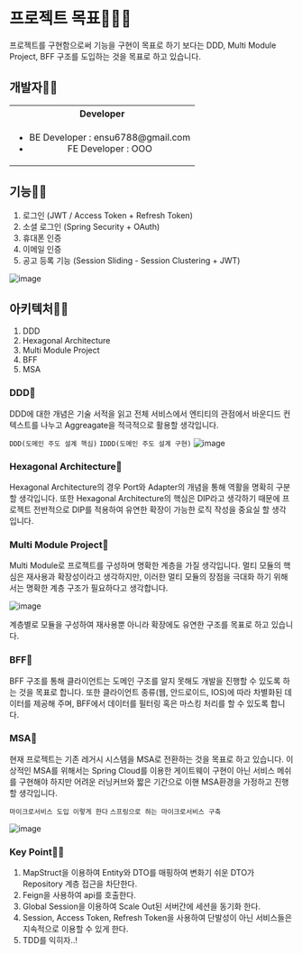 # 프로젝트 목표🚀🚀🚀
프로젝트를 구현함으로써 기능을 구현이 목표로 하기 보다는 DDD, Multi Module Project, BFF 구조를 
도입하는 것을 목표로 하고 있습니다.


## 개발자🚀🚀
<table>
  <tr>
        <th colspan="4" align="center"> Developer </th>
    </tr>
    <tr>
        <td colspan="4" align="center">
        	<ul>
        		<li>
            	    BE Developer : ensu6788@gmail.com 
            	</li>
            	<li>
        FE Developer : OOO
            	</li>
        	</ul>
        </td>
    </tr>
  
</table>



## 기능🚀🚀
1. 로그인 (JWT / Access Token + Refresh Token)
2. 소셜 로그인 (Spring Security + OAuth)
3. 휴대폰 인증
4. 이메일 인증
5. 공고 등록 기능 (Session Sliding - Session Clustering + JWT)


![image](https://user-images.githubusercontent.com/83272619/156912407-d2e1019f-cab6-46e7-9d3a-8c8ce2f33deb.png)

## 아키텍처🚀🚀
1. DDD
2. Hexagonal Architecture
3. Multi Module Project
4. BFF
5. MSA


### DDD🚀
DDD에 대한 개념은 기술 서적을 읽고 전체 서비스에서 엔티티의 관점에서 바운디드 컨텍스트를 나누고 
Aggreagate을 적극적으로 활용할 생각입니다.

`DDD(도메인 주도 설계 핵심)`
`IDDD(도메인 주도 설계 구현)`
![image](https://user-images.githubusercontent.com/83272619/157800311-a3881e66-2a31-4a22-b05e-bf9d62f60ffa.png)


### Hexagonal Architecture🚀
Hexagonal Architecture의 경우 Port와 Adapter의 개념을 통해 역활을 명확히 구분할 생각입니다.
또한 Hexagonal Architecture의 핵심은 DIP라고 생각하기 때문에 프로젝트 전반적으로 DIP를 적용하여
유연한 확장이 가능한 로직 작성을 중요실 할 생각입니다.


### Multi Module Project🚀
Multi Module로 프로젝트를 구성하며 명확한 계층을 가질 생각입니다. 멀티 모듈의 핵심은 재사용과 확장성이라고 생각하지만, 
이러한 멀티 모듈의 장점을 극대화 하기 위해서는 명확한 계층 구조가 필요하다고 생각합니다.

![image](https://user-images.githubusercontent.com/83272619/157800254-bce90548-3974-4cb9-9e80-aca2a886873b.png)

계층별로 모듈을 구성하여 재사용뿐 아니라 확장에도 유연한 구조를 목표로 하고 있습니다.



### BFF🚀
BFF 구조를 통해 클라이언트는 도메인 구조를 알지 못해도 개발을 진행할 수 있도록 하는 것을 목표로 합니다.
또한 클라이언트 종류(웹, 안드로이드, IOS)에 따라 차별화된 데이터를 제공해 주며, BFF에서 데이터를 필터링 혹은 
마스킹 처리를 할 수 있도록 합니다.



### MSA🚀
현재 프로젝트는 기존 레거시 시스템을 MSA로 전환하는 것을 목표로 하고 있습니다. 이상적인 MSA를 위해서는
Spring Cloud를 이용한 게이트웨이 구현이 아닌 서비스 메쉬를 구현해야 하지만 어려운 러닝커브와  짧은 기간으로 이핸
MSA환경을 가정하고 진행할 생각입니다.

`마이크로서비스 도입 이렇게 한다` `스프링으로 하는 마이크로서비스 구축`

![image](https://user-images.githubusercontent.com/83272619/157800208-d5546975-c88e-4183-8c28-9df47750ab9d.png)




### Key Point🚀🚀
1. MapStruct을 이용하여 Entity와 DTO를 매핑하여 변화기 쉬운 DTO가 Repository 계층 접근을 차단한다.
2. Feign을 사용하여 api를 호출한다.
3. Global Session을 이용하여 Scale Out된 서버간에 세션을 동기화 한다.
4. Session, Access Token, Refresh Token을 사용하여 단발성이 아닌 서비스들은 지속적으로 이용할 수 있게 한다.
5. TDD를 익히자..!




